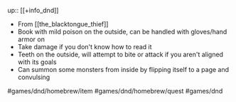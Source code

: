 up:: [[+info_dnd]]

- From [[the_blacktongue_thief]]
- Book with mild poison on the outside, can be handled with gloves/hand armor on
- Take damage if you don't know how to read it
- Teeth on the outside, will attempt to bite or attack if you aren't aligned with its goals
- Can summon some monsters from inside by flipping itself to a page and convulsing

#games/dnd/homebrew/item #games/dnd/homebrew/quest #games/dnd